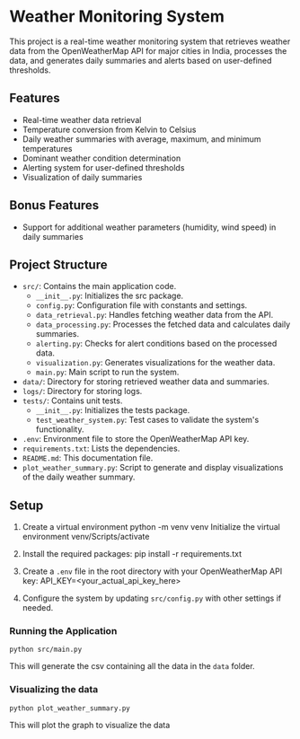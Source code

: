 # Weather Monitoring System

This project is a real-time weather monitoring system that retrieves weather data from the OpenWeatherMap API for major cities in India, processes the data, and generates daily summaries and alerts based on user-defined thresholds.

## Features
- Real-time weather data retrieval
- Temperature conversion from Kelvin to Celsius
- Daily weather summaries with average, maximum, and minimum temperatures
- Dominant weather condition determination
- Alerting system for user-defined thresholds
- Visualization of daily summaries

## Bonus Features
- Support for additional weather parameters (humidity, wind speed) in daily summaries

## Project Structure

- `src/`: Contains the main application code.
  - `__init__.py`: Initializes the src package.
  - `config.py`: Configuration file with constants and settings.
  - `data_retrieval.py`: Handles fetching weather data from the API.
  - `data_processing.py`: Processes the fetched data and calculates daily summaries.
  - `alerting.py`: Checks for alert conditions based on the processed data.
  - `visualization.py`: Generates visualizations for the weather data.
  - `main.py`: Main script to run the system.
- `data/`: Directory for storing retrieved weather data and summaries.
- `logs/`: Directory for storing logs.
- `tests/`: Contains unit tests.
  - `__init__.py`: Initializes the tests package.
  - `test_weather_system.py`: Test cases to validate the system's functionality.
- `.env`: Environment file to store the OpenWeatherMap API key.
- `requirements.txt`: Lists the dependencies.
- `README.md`: This documentation file.
- `plot_weather_summary.py`: Script to generate and display visualizations of the daily weather summary.

## Setup
1.  Create a virtual environment 
        python -m venv venv
    Initialize the virtual environment 
        venv/Scripts/activate

2. Install the required packages:
    pip install -r requirements.txt

3. Create a `.env` file in the root directory with your OpenWeatherMap API key:
    API_KEY=<your_actual_api_key_here>

4. Configure the system by updating `src/config.py` with other settings if needed.

### Running the Application
    python src/main.py

This will generate the csv containing all the data in the `data` folder.

### Visualizing the data
    python plot_weather_summary.py

This will plot the graph to visualize the data
